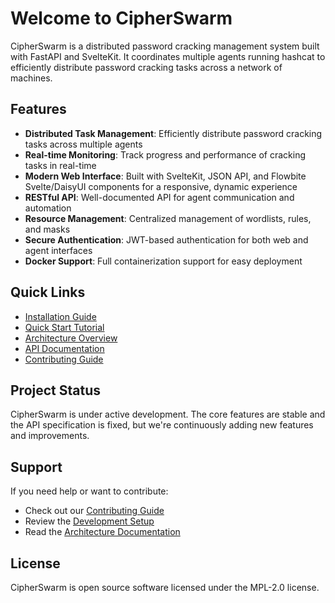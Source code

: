 # Welcome to CipherSwarm

CipherSwarm is a distributed password cracking management system built with FastAPI and SvelteKit. It coordinates multiple agents running hashcat to efficiently distribute password cracking tasks across a network of machines.

## Features

-   **Distributed Task Management**: Efficiently distribute password cracking tasks across multiple agents
-   **Real-time Monitoring**: Track progress and performance of cracking tasks in real-time
-   **Modern Web Interface**: Built with SvelteKit, JSON API, and Flowbite Svelte/DaisyUI components for a responsive, dynamic experience
-   **RESTful API**: Well-documented API for agent communication and automation
-   **Resource Management**: Centralized management of wordlists, rules, and masks
-   **Secure Authentication**: JWT-based authentication for both web and agent interfaces
-   **Docker Support**: Full containerization support for easy deployment

## Quick Links

-   [Installation Guide](getting-started/installation.md)
-   [Quick Start Tutorial](getting-started/quick-start.md)
-   [Architecture Overview](architecture/overview.md)
-   [API Documentation](api/agent.md)
-   [Contributing Guide](development/contributing.md)

## Project Status

CipherSwarm is under active development. The core features are stable and the API specification is fixed, but we're continuously adding new features and improvements.

## Support

If you need help or want to contribute:

-   Check out our [Contributing Guide](development/contributing.md)
-   Review the [Development Setup](development/setup.md)
-   Read the [Architecture Documentation](architecture/overview.md)

## License

CipherSwarm is open source software licensed under the MPL-2.0 license.
